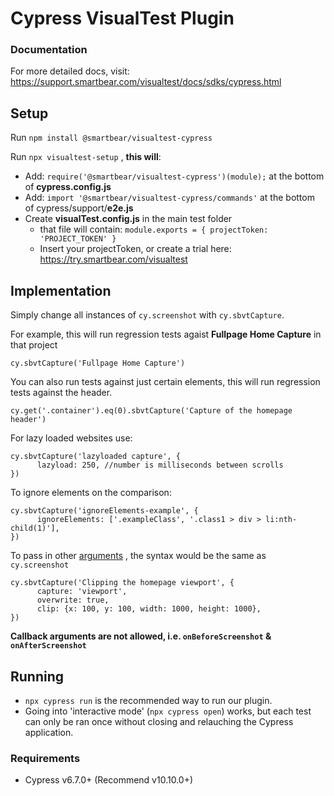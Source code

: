 
# Cypress VisualTest Plugin


### Documentation
For more detailed docs, visit: https://support.smartbear.com/visualtest/docs/sdks/cypress.html

## Setup
Run ```npm install @smartbear/visualtest-cypress```

Run ```npx visualtest-setup``` , **this will**:
 - Add: ```require('@smartbear/visualtest-cypress')(module);``` at the bottom of **cypress.config.js**
 - Add: ```import '@smartbear/visualtest-cypress/commands'``` at the bottom of cypress/support/**e2e.js**
 - Create **visualTest.config.js** in the main test folder
   -  that file will contain:
   ```module.exports = { projectToken: 'PROJECT_TOKEN' }```
   - Insert your projectToken, or create a trial here: https://try.smartbear.com/visualtest
 
## Implementation
 Simply change all instances of ```cy.screenshot``` with ```cy.sbvtCapture```.

For example, this will run regression tests agaist **Fullpage Home Capture** in that project
```
cy.sbvtCapture('Fullpage Home Capture')
```

You can also run tests against just certain elements, this will run regression tests against the header.
```
cy.get('.container').eq(0).sbvtCapture('Capture of the homepage header')
```

For lazy loaded websites use:
```
cy.sbvtCapture('lazyloaded capture', { 
      lazyload: 250, //number is milliseconds between scrolls 
})
```

To ignore elements on the comparison:
```
cy.sbvtCapture('ignoreElements-example', {
      ignoreElements: ['.exampleClass', '.class1 > div > li:nth-child(1)'],
})
```

To pass in other [arguments](https://docs.cypress.io/api/commands/screenshot#Arguments) , the syntax would be the same as ```cy.screenshot```
```
cy.sbvtCapture('Clipping the homepage viewport', { 
      capture: 'viewport', 
      overwrite: true, 
      clip: {x: 100, y: 100, width: 1000, height: 1000},
})
```

**Callback arguments are not allowed, i.e. ```onBeforeScreenshot``` & ```onAfterScreenshot```**
## Running
 - ```npx cypress run``` is the recommended way to run our plugin.
 - Going into 'interactive mode' (```npx cypress open```) works, but each test can only be ran once without closing and relauching the Cypress application.


### Requirements
- Cypress v6.7.0+ (Recommend v10.10.0+)


